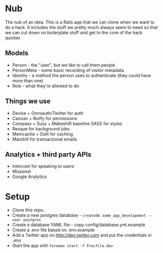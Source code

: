 # Nub

The nub of an idea. This is a Rails app that we can clone when we want to do a hack. It includes the stuff we pretty much always seem to need so that we can cut down on boilerplate stuff and get to the core of the hack quicker.

## Models

* Person - the "user", but we like to call them people
* PersonMeta - some basic recording of visitor metadata
* Identity - a method the person uses to authenticate (they could have more than one)
* Role - what they're allowed to do

## Things we use

* Devise + Omniauth/Twitter for auth
* Cancan + Rolify for permissions
* Compass + Susy + Makeshift baseline SASS for styles
* Resque for background jobs
* Memcache + Dalli for caching
* Mandrill for transactional emails

## Analytics + third party APIs

* Intercom for speaking to users
* Mixpanel
* Google Analytics

# Setup

* Clone this repo.
* Create a new postgres database - `createdb some_app_development --user postgres`
* Create a database YAML file - copy config/database.yml.example
* Create a .env file based on .env.example
* Add a Twitter app on http://dev.twitter.com and put the credentials in .env
* Start the app with `foreman start -f Procfile.dev`
